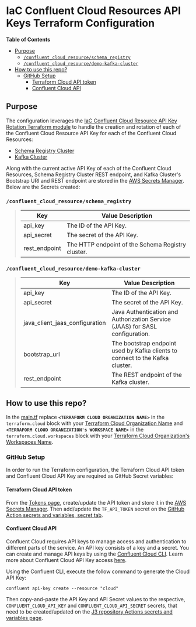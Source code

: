 # IaC Confluent Cloud Resources API Keys Terraform Configuration

**Table of Contents**

<!-- toc -->
+ [Purpose](#purpose)
    - [`/confluent_cloud_resource/schema_registry`](#confluent_cloud_resourceschema_registry)
    - [`/confluent_cloud_resource/demo-kafka-cluster`](#confluent_cloud_resourcedemo-kafka-cluster)
+ [How to use this repo?](#how-to-use-this-repo)
    + [GitHub Setup](#github-setup)
        - [Terraform Cloud API token](#terraform-cloud-api-token)
        - [Confluent Cloud API](#confluent-cloud-api)
<!-- tocstop -->

## Purpose
The configuration leverages the [IaC Confluent Cloud Resource API Key Rotation Terraform module](https://github.com/j3-signalroom/iac-confluent_cloud_resource_api_key_rotation-tf_module) to handle the creation and rotation of each of the Confluent Cloud Resource API Key for each of the Confluent Cloud Resources:
- [Schema Registry Cluster](https://registry.terraform.io/providers/confluentinc/confluent/latest/docs/resources/confluent_schema_registry_cluster)
- [Kafka Cluster](https://registry.terraform.io/providers/confluentinc/confluent/latest/docs/resources/confluent_kafka_cluster)

Along with the current active API Key of each of the Confluent Cloud Resources, Schema Registry Cluster REST endpoint, and Kafka Cluster's Bootstrap URI and REST endpoint are stored in the [AWS Secrets Manager](https://registry.terraform.io/providers/hashicorp/aws/latest/docs/resources/secretsmanager_secret).  Below are the Secrets created:

### `/confluent_cloud_resource/schema_registry`

> Key|Value Description
> -|-
> api_key|The ID of the API Key.
> api_secret|The secret of the API Key.
> rest_endpoint|The HTTP endpoint of the Schema Registry cluster.

### `/confluent_cloud_resource/demo-kafka-cluster`
> Key|Value Description
> -|-
> api_key|The ID of the API Key.
> api_secret|The secret of the API Key.
> java_client_jaas_configuration|Java Authentication and Authorization Service (JAAS) for SASL configuration.
> bootstrap_url|The bootstrap endpoint used by Kafka clients to connect to the Kafka cluster.
> rest_endpoint|The REST endpoint of the Kafka cluster.

## How to use this repo?
In the [main.tf](main.tf) replace **`<TERRAFORM CLOUD ORGANIZATION NAME>`** in the `terraform.cloud` block with your [Terraform Cloud Organization Name](https://developer.hashicorp.com/terraform/cloud-docs/users-teams-organizations/organizations) and **`<TERRAFORM CLOUD ORGANIZATION's WORKSPACE NAME>`** in the `terraform.cloud.workspaces` block with your [Terraform Cloud Organization's Workspaces Name](https://developer.hashicorp.com/terraform/cloud-docs/workspaces).

### GitHub Setup
In order to run the Terraform configuration, the Terraform Cloud API token and Confluent Cloud API Key are required as GitHub Secret variables:

#### Terraform Cloud API token
From the [Tokens page](https://app.terraform.io/app/settings/tokens), create/update the API token and store it in the [AWS Secrets Manager](https://us-east-1.console.aws.amazon.com/secretsmanager/secret?name=%2Fsi-iac-confluent_cloud_kafka_api_key_rotation-tf%2Fconfluent&region=us-east-1).  Then add/update the `TF_API_TOKEN` secret on the [GitHub Action secrets and variables, secret tab](https://github.com/signalroom/si-iac-confluent_cloud_kafka_api_key_rotation-tf/settings/secrets/actions).

#### Confluent Cloud API
Confluent Cloud requires API keys to manage access and authentication to different parts of the service.  An API key consists of a key and a secret.  You can create and manage API keys by using the [Confluent Cloud CLI](https://docs.confluent.io/confluent-cli/current/overview.html).  Learn more about Confluent Cloud API Key access [here](https://docs.confluent.io/cloud/current/access-management/authenticate/api-keys/api-keys.html#ccloud-api-keys).

Using the Confluent CLI, execute the follow command to generate the Cloud API Key:
```
confluent api-key create --resource "cloud" 
```
Then copy-and-paste the API Key and API Secret values to the respective, `CONFLUENT_CLOUD_API_KEY` and `CONFLUENT_CLOUD_API_SECRET` secrets, that need to be created/updated on the [J3 repository Actions secrets and variables page](https://github.com/j3-signalroom/j3-iac-confluent_cloud_resources_api_keys-tf/settings/secrets/actions).

